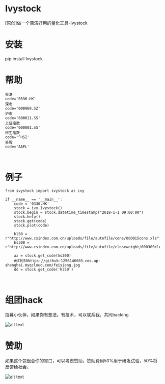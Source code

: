 # Ivystock
[原创]做一个简洁好用的量化工具-Ivystock

# 安装
pip install Ivystock

# 帮助
    香港
    code='0336.HK'
    深市
    code='000969.SZ'
    沪市
    code='600011.SS'
    上证指数
    code='000001.SS'
    恒生指数
    code='^HSI'
    美股
    code='AAPL'
    
# 例子    
    
    from ivystock import ivystock as ivy

    if __name__ == '__main__':
        code = '0336.HK'
        stock = ivy.Ivystock()
        stock.begin = stock.datetime_timestamp("2018-1-1 09:00:00")
        stock.help()
        stock.get(code)
        stock.plot(code)

        hl50 = r"http://www.csindex.com.cn/uploads/file/autofile/cons/000015cons.xls"
        hs300 = r"http://www.csindex.com.cn/uploads/file/autofile/closeweight/000300closeweight.xls"

        aa = stock.get_code(hs300)
        #红利50https://github-1256146603.cos.ap-shanghai.myqcloud.com/feixiong.jpg
        dd = stock.get_code('hl50')
        
# 组团hack

招募小伙伴，如果你有想法，有技术，可以联系我，共同hacking

![alt text](https://github-1256146603.cos.ap-shanghai.myqcloud.com/feixiong.jpg "title")

# 赞助

如果这个包很合你的胃口，可以考虑赞助，赞助费用50%用于研发试验，50%将反馈给社会。

![alt text](https://github-1256146603.cos.ap-shanghai.myqcloud.com/juanzhu.jpg "title")
